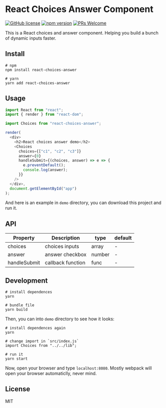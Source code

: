 # React Choices Answer Component

[![GitHub license](https://img.shields.io/badge/license-MIT-blue.svg)](https://github.com/Kexin-Li/react-choices/blob/master/LICENSE) [![npm version](https://img.shields.io/npm/v/react-choices-answer.svg?style=flat)](https://www.npmjs.com/package/react-choices-answer) [![PRs Welcome](https://img.shields.io/badge/PRs-welcome-brightgreen.svg)](https://github.com/Kexin-Li/react-choices/pulls)

This is a React choices and answer component. Helping you build a bunch of dynamic inputs faster.

## Install

```shell
# npm
npm install react-choices-answer

# yarn
yarn add react-choices-answer
```

## Usage

```js
import React from "react";
import { render } from "react-dom";

import Choices from "react-choices-answer";

render(
  <div>
    <h2>React choices answer demo</h2>
    <Choices
      choices={["c1", "c2", "c3"]}
      answer={0}
      handleSubmit={(choices, answer) => e => {
        e.preventDefault();
        console.log(answer);
      }}
    />
  </div>,
  document.getElementById("app")
);
```

And here is an example in `demo` directory, you can download this project and run it.

## API

| Property     | Description       | type   | default |
| ------------ | ----------------- | ------ | ------- |
| choices      | choices inputs    | array  | -       |
| answer       | answer checkbox   | number | -       |
| handleSubmit | callback function | func   | -       |

## Development

```shell
# install dependences
yarn

# bundle file
yarn build
```

Then, you can into `demo` directory to see how it looks:

```shell
# install dependences again
yarn

# change import in `src/index.js`
import Choices from "../../lib";

# run it
yarn start
```

Now, open your browser and type `localhost:8080`. Mostly webpack will open your browser automaticlly, never mind.

## License

MIT
